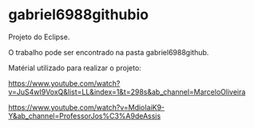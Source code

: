 # gabriel6988githubio
Projeto do Eclipse.

O trabalho pode ser encontrado na pasta gabriel6988github.

Matérial utilizado para realizar o projeto:

https://www.youtube.com/watch?v=JuS4wI9VoxQ&list=LL&index=1&t=298s&ab_channel=MarceloOliveira

https://www.youtube.com/watch?v=MdioIaiK9-Y&ab_channel=ProfessorJos%C3%A9deAssis

